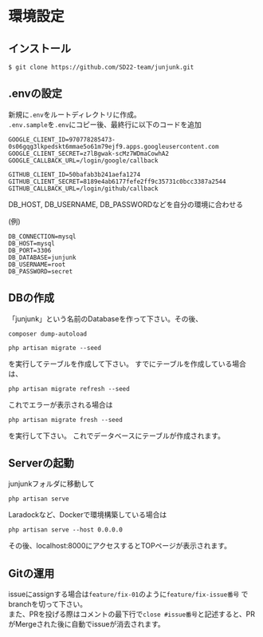 # 環境設定
## インストール
```
$ git clone https://github.com/SD22-team/junjunk.git
```
## .envの設定
新規に```.env```をルートディレクトリに作成。<br>
```.env.sample```を```.env```にコピー後、最終行に以下のコードを追加
```
GOOGLE_CLIENT_ID=970778285473-0s06gqg3lkpedskt6mmae5o61m79ejf9.apps.googleusercontent.com
GOOGLE_CLIENT_SECRET=z7lBgwak-scMz7WDmaCowhA2
GOOGLE_CALLBACK_URL=/login/google/callback

GITHUB_CLIENT_ID=50bafab3b241aefa1274
GITHUB_CLIENT_SECRET=8189e4ab6177fefe2ff9c35731c0bcc3387a2544
GITHUB_CALLBACK_URL=/login/github/callback
```

DB_HOST, DB_USERNAME, DB_PASSWORDなどを自分の環境に合わせる<br>

(例)
```
DB_CONNECTION=mysql
DB_HOST=mysql
DB_PORT=3306
DB_DATABASE=junjunk
DB_USERNAME=root
DB_PASSWORD=secret
```

## DBの作成
「junjunk」という名前のDatabaseを作って下さい。その後、
```
composer dump-autoload
```
```
php artisan migrate --seed
```
を実行してテーブルを作成して下さい。
すでにテーブルを作成している場合は、
```
php artisan migrate refresh --seed
```
これでエラーが表示される場合は
```
php artisan migrate fresh --seed
```
を実行して下さい。
これでデータベースにテーブルが作成されます。

## Serverの起動
junjunkフォルダに移動して
```
php artisan serve
```

Laradockなど、Dockerで環境構築している場合は
```
php artisan serve --host 0.0.0.0
```
その後、localhost:8000にアクセスするとTOPページが表示されます。

## Gitの運用
issueにassignする場合は```feature/fix-01```のように```feature/fix-issue番号``` でbranchを切って下さい。<br>
また、PRを投げる際はコメントの最下行で```close #issue番号```と記述すると、PRがMergeされた後に自動でissueが消去されます。
